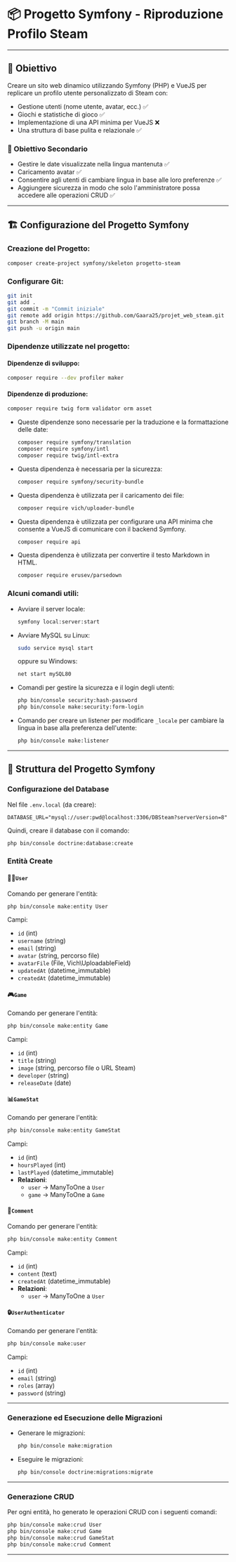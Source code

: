 # 📦 Progetto Symfony - Riproduzione Profilo Steam

---

## 🎯 Obiettivo
Creare un sito web dinamico utilizzando Symfony (PHP) e VueJS per replicare un profilo utente personalizzato di Steam con:
- Gestione utenti (nome utente, avatar, ecc.) ✅
- Giochi e statistiche di gioco ✅
- Implementazione di una API minima per VueJS ❌
- Una struttura di base pulita e relazionale ✅

### 🎯 Obiettivo Secondario
- Gestire le date visualizzate nella lingua mantenuta ✅
- Caricamento avatar ✅
- Consentire agli utenti di cambiare lingua in base alle loro preferenze ✅
- Aggiungere sicurezza in modo che solo l'amministratore possa accedere alle operazioni CRUD ✅

---

## 🏗️ Configurazione del Progetto Symfony

### Creazione del Progetto:
```bash
composer create-project symfony/skeleton progetto-steam
```

### Configurare Git:
```bash
git init
git add .
git commit -m "Commit iniziale"
git remote add origin https://github.com/Gaara25/projet_web_steam.git
git branch -M main
git push -u origin main
```

### Dipendenze utilizzate nel progetto:

#### Dipendenze di sviluppo:
```bash
composer require --dev profiler maker
```

#### Dipendenze di produzione:
  ```bash
  composer require twig form validator orm asset
  ```
- Queste dipendenze sono necessarie per la traduzione e la formattazione delle date:
  ```bash
  composer require symfony/translation
  composer require symfony/intl
  composer require twig/intl-extra
  ```

- Questa dipendenza è necessaria per la sicurezza:
  ```bash
  composer require symfony/security-bundle
  ```

- Questa dipendenza è utilizzata per il caricamento dei file:
  ```bash
  composer require vich/uploader-bundle
  ```

- Questa dipendenza è utilizzata per configurare una API minima che consente a VueJS di comunicare con il backend Symfony.
  ```bash
  composer require api
  ```

- Questa dipendenza è utilizzata per convertire il testo Markdown in HTML.
  ```bash
  composer require erusev/parsedown
  ```

### Alcuni comandi utili:
  
- Avviare il server locale:  
  ```bash
  symfony local:server:start
  ```

- Avviare MySQL su Linux:  
  ```bash
  sudo service mysql start
  ```
  oppure su Windows:  
  ```bash
  net start mySQL80
  ```

- Comandi per gestire la sicurezza e il login degli utenti:
  ```bash
  php bin/console security:hash-password
  php bin/console make:security:form-login
  ```

- Comando per creare un listener per modificare `_locale` per cambiare la lingua in base alla preferenza dell'utente:
  ```bash
  php bin/console make:listener
  ```

---

## 🧱 Struttura del Progetto Symfony

### Configurazione del Database
Nel file `.env.local` (da creare):
```env
DATABASE_URL="mysql://user:pwd@localhost:3306/DBSteam?serverVersion=8"
```

Quindi, creare il database con il comando:
```bash
php bin/console doctrine:database:create
```

### Entità Create

#### 🧍‍♂️`User`
Comando per generare l'entità:  
```bash
php bin/console make:entity User
```
Campi:
- `id` (int)
- `username` (string)
- `email` (string)
- `avatar` (string, percorso file)
- `avatarFile` (File, Vich\UploadableField)
- `updatedAt` (datetime_immutable)
- `createdAt` (datetime_immutable)

#### 🎮`Game`
Comando per generare l'entità:  
```bash
php bin/console make:entity Game
```
Campi:
- `id` (int)
- `title` (string)
- `image` (string, percorso file o URL Steam)
- `developer` (string)
- `releaseDate` (date)

#### 📊`GameStat`
Comando per generare l'entità:  
```bash
php bin/console make:entity GameStat
```
Campi:
- `id` (int)
- `hoursPlayed` (int)
- `lastPlayed` (datetime_immutable)
- **Relazioni**:
  - `user` → ManyToOne a `User`
  - `game` → ManyToOne a `Game`

#### 💬`Comment`
Comando per generare l'entità:  
```bash
php bin/console make:entity Comment
```
Campi:
- `id` (int)
- `content` (text)
- `createdAt` (datetime_immutable)
- **Relazioni**:
  - `user` → ManyToOne a `User`

#### 🔒`UserAuthenticator`
Comando per generare l'entità:  
```bash
php bin/console make:user
```
Campi:
- `id` (int)
- `email` (string)
- `roles` (array)
- `password` (string)

---

### Generazione ed Esecuzione delle Migrazioni
- Generare le migrazioni:  
  ```bash
  php bin/console make:migration
  ```
- Eseguire le migrazioni:  
  ```bash
  php bin/console doctrine:migrations:migrate
  ```

---

### Generazione CRUD
Per ogni entità, ho generato le operazioni CRUD con i seguenti comandi:
```bash
php bin/console make:crud User
php bin/console make:crud Game
php bin/console make:crud GameStat
php bin/console make:crud Comment
```

---